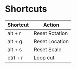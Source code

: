 # Shortcuts

| Shortcut | Action |
|-------|------|
| alt + r | Reset Rotation |
| alt + g | Reset Location |
| alt + s | Reset Scale |
| ctrl + r | Loop cut |

